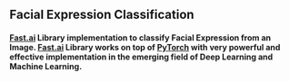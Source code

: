 ## **Facial Expression Classification**

#### [Fast.ai](http://course18.fast.ai/ml.html) Library implementation to classify Facial Expression from an Image. [Fast.ai](http://course18.fast.ai/ml.html) Library works on top of [PyTorch](https://pytorch.org/) with very powerful and effective implementation in the emerging field of **Deep Learning** and **Machine Learning**.

